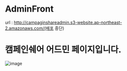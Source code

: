 # AdminFront
url : http://campaginshareadmin.s3-website.ap-northeast-2.amazonaws.com/(배포 중단)
# 캠페인쉐어 어드민 페이지입니다.
![image](https://user-images.githubusercontent.com/48370840/101317624-2b76de80-38a2-11eb-8a13-fbb757f607fd.png)

